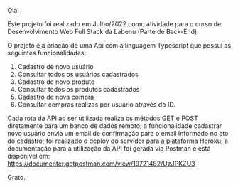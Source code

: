 Olá!

Este projeto foi realizado em Julho/2022 como atividade para o curso de Desenvolvimento Web Full Stack da Labenu (Parte de Back-End).

O projeto é a criação de uma Api com a linguagem Typescript que possui as seguintes funcionalidades:

1) Cadastro de novo usuário
2) Consultar todos os usuários cadastrados
3) Cadastro de novo produto
4) Consultar todos os produtos cadastrados
5) Cadastro de nova compra
6) Consultar compras realizas por usuário através do ID.

Cada rota da API ao ser utilizada realiza os métodos GET e POST diretamente para um banco de dados remoto; a funcionalidade cadastrar novo usuário envia um email de confirmação para o email informado no ato do cadastro; foi realizado o deploy do servidor para a plataforma Heroku; a documentação para a utilização da API foi gerada via Postman e está disponível em: https://documenter.getpostman.com/view/19721482/UzJPKZU3


Grato.
